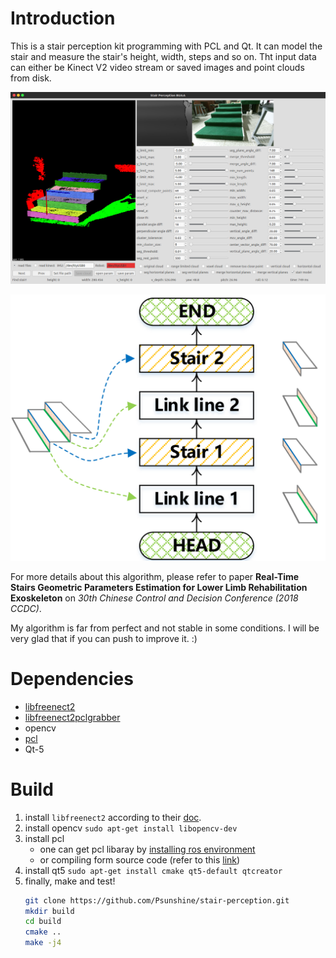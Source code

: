
# Introduction

This is a stair perception kit programming with PCL and Qt. It can model the stair and measure the stair's height, width, steps and so on. Tht input data can either be Kinect V2 video stream or saved images and point clouds from disk.

![screenshot](https://raw.githubusercontent.com/Psunshine/stair-perception/master/pic/screenshot.png)

![stairmodel](https://raw.githubusercontent.com/Psunshine/stair-perception/master/pic/stairmodel.png)

For more details about this algorithm, please refer to paper **Real-Time Stairs Geometric Parameters Estimation for Lower Limb Rehabilitation Exoskeleton** on *30th Chinese Control and Decision Conference (2018 CCDC)*.

My algorithm is far from perfect and not stable in some conditions. I will be very glad that if you can push to improve it. :)

# Dependencies

* [libfreenect2](https://github.com/OpenKinect/libfreenect2)
* [libfreenect2pclgrabber](https://github.com/giacomodabisias/libfreenect2pclgrabber)
* opencv
* [pcl](https://github.com/PointCloudLibrary/pcl)
* Qt-5

# Build

1. install ```libfreenect2``` according to their [doc](https://github.com/OpenKinect/libfreenect2).
1. install opencv
    ```sudo apt-get install libopencv-dev```
1. install pcl
    - one can get pcl libaray by [installing ros environment](http://www.ros.org/install/)
    - or compiling form source code (refer to this [link](http://www.pointclouds.org/documentation/tutorials/compiling_pcl_posix.php))
1. install qt5
    ```sudo apt-get install cmake qt5-default qtcreator```
1. finally, make and test!
    ```bash
    git clone https://github.com/Psunshine/stair-perception.git
    mkdir build
    cd build
    cmake ..
    make -j4
    ```
